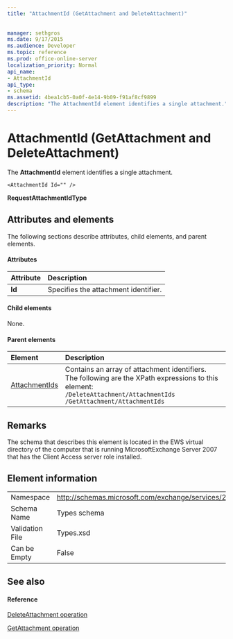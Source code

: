 ```yaml
---
title: "AttachmentId (GetAttachment and DeleteAttachment)"
 
 
manager: sethgros
ms.date: 9/17/2015
ms.audience: Developer
ms.topic: reference
ms.prod: office-online-server
localization_priority: Normal
api_name:
- AttachmentId
api_type:
- schema
ms.assetid: 4bea1cb5-0a0f-4e14-9b09-f91af8cf9899
description: "The AttachmentId element identifies a single attachment."
---
```


# AttachmentId (GetAttachment and DeleteAttachment)

The **AttachmentId** element identifies a single attachment. 
  
```
<AttachmentId Id="" />
```

 **RequestAttachmentIdType**
## Attributes and elements

The following sections describe attributes, child elements, and parent elements.
  
#### Attributes

|**Attribute**|**Description**|
|:-----|:-----|
|**Id** <br/> |Specifies the attachment identifier.  <br/> |
   
#### Child elements

None.
  
#### Parent elements

|**Element**|**Description**|
|:-----|:-----|
|[AttachmentIds](attachmentids.md) <br/> | Contains an array of attachment identifiers.  <br/>  The following are the XPath expressions to this element:  <br/>  `/DeleteAttachment/AttachmentIds` <br/>  `/GetAttachment/AttachmentIds` <br/> |
   
## Remarks

The schema that describes this element is located in the EWS virtual directory of the computer that is running MicrosoftExchange Server 2007 that has the Client Access server role installed.
  
## Element information

|||
|:-----|:-----|
|Namespace  <br/> |http://schemas.microsoft.com/exchange/services/2006/types  <br/> |
|Schema Name  <br/> |Types schema  <br/> |
|Validation File  <br/> |Types.xsd  <br/> |
|Can be Empty  <br/> |False  <br/> |
   
## See also

#### Reference

[DeleteAttachment operation](deleteattachment-operation.md)
  
[GetAttachment operation](getattachment-operation.md)

